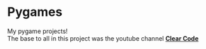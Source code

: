 # Pygames
 My pygame projects!<br>
The base to all in this project was the youtube channel [**Clear Code**](https://www.youtube.com/clearcode)
